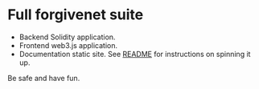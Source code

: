 # Full forgivenet suite

* Backend Solidity application.
* Frontend web3.js application.
* Documentation static site. See [README](developer-docs/README.md) for instructions on spinning it up.

Be safe and have fun.